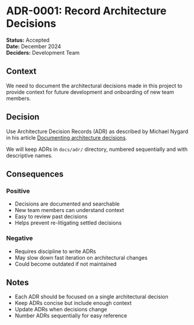 # ADR-0001: Record Architecture Decisions

**Status:** Accepted  
**Date:** December 2024  
**Deciders:** Development Team

## Context

We need to document the architectural decisions made in this project to provide context for future development and onboarding of new team members.

## Decision

Use Architecture Decision Records (ADR) as described by Michael Nygard in his article [Documenting architecture decisions](http://thinkrelevance.com/blog/2011/11/15/documenting-architecture-decisions).

We will keep ADRs in `docs/adr/` directory, numbered sequentially and with descriptive names.

## Consequences

### Positive
- Decisions are documented and searchable
- New team members can understand context
- Easy to review past decisions
- Helps prevent re-litigating settled decisions

### Negative
- Requires discipline to write ADRs
- May slow down fast iteration on architectural changes
- Could become outdated if not maintained

## Notes
- Each ADR should be focused on a single architectural decision
- Keep ADRs concise but include enough context
- Update ADRs when decisions change
- Number ADRs sequentially for easy reference

